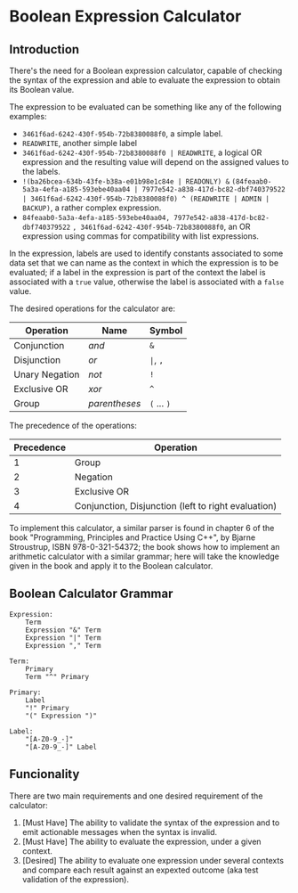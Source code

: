 # Boolean Expression Calculator

## Introduction

There's the need for a Boolean expression calculator, capable of
checking the syntax of the expression and able to evaluate the expression
to obtain its Boolean value.

The expression to be evaluated can be something like any of the following
examples:

- `3461f6ad-6242-430f-954b-72b8380088f0`, a simple label.
- `READWRITE`, another simple label
- `3461f6ad-6242-430f-954b-72b8380088f0 | READWRITE`, a logical OR expression
and the resulting value will depend on the assigned values to the labels.
- `!(ba26bcea-634b-43fe-b38a-e01b98e1c84e | READONLY) &`
`(84feaab0-5a3a-4efa-a185-593ebe40aa04 | 7977e542-a838-417d-bc82-dbf740379522`
`| 3461f6ad-6242-430f-954b-72b8380088f0) ^ (READWRITE | ADMIN | BACKUP)`, a
rather complex expression.
- `84feaab0-5a3a-4efa-a185-593ebe40aa04, 7977e542-a838-417d-bc82-dbf740379522`
`, 3461f6ad-6242-430f-954b-72b8380088f0`, an OR expression using commas for
compatibility with list expressions.

In the expression, labels are used to identify constants associated to some
data set that we can name as the context in which the expression is to be
evaluated; if a label in the expression is part of the context the
label is associated with a `true` value, otherwise the label is associated
with a `false` value.

The desired operations for the calculator are:

Operation | Name | Symbol
--|--|--
Conjunction | _and_ | `&`
Disjunction | _or_ | `\|`, `,`
Unary Negation | _not_ | `!`
Exclusive OR | _xor_ | `^`
Group | _parentheses_ | `(` ... `)`

The precedence of the operations:

Precedence | Operation
--|--
1 | Group
2 | Negation
3 | Exclusive OR
4 | Conjunction, Disjunction (left to right evaluation)

To implement this calculator, a similar parser is found in chapter 6 of the
book "Programming, Principles and Practice Using C++", by Bjarne Stroustrup,
ISBN 978-0-321-54372; the book shows how to implement an arithmetic
calculator with a similar grammar; here will take the knowledge given in the
book and apply it to the Boolean calculator.

## Boolean Calculator Grammar

```regularGrammar
Expression:
    Term
    Expression "&" Term
    Expression "|" Term
    Expression "," Term

Term:
    Primary
    Term "^" Primary

Primary:
    Label
    "!" Primary
    "(" Expression ")"

Label:
    "[A-Z0-9_-]"
    "[A-Z0-9_-]" Label
```

## Funcionality

There are two main requirements and one desired requirement of the calculator:

1. [Must Have] The ability to validate the syntax of the expression and to
emit actionable messages when the syntax is invalid.
1. [Must Have] The ability to evaluate the expression, under a given context.
1. [Desired] The ability to evaluate one expression under several contexts and
compare each result against an expexted outcome (aka test validation of the
expression).

